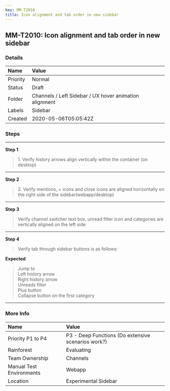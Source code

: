 ```yaml
---
key: MM-T2010
title: Icon alignment and tab order in new sidebar
---
```


## MM-T2010: Icon alignment and tab order in new sidebar

### Details

| Name     | Value                                                  |
| :------- | :----------------------------------------------------- |
| Priority | Normal                                                 |
| Status   | Draft                                                  |
| Folder   | Channels / Left Sidebar / UX hover animation alignment |
| Labels   | Sidebar                                                |
| Created  | 2020-05-06T05:05:42Z                                   |

### Steps

<hr/>

**Step 1**

> <article>1. Verify history arrows align vertically within the container (on desktop)</article>

<hr/>

**Step 2**

> <article>2. Verify mentions, + icons and close icons are aligned horizontally on the right side of the sidebar(webapp/desktop)</article>

<hr/>

**Step 3**

> <article>Verify channel switcher text box, unread filter icon and categories are vertically aligned on the left side</article>

<hr/>

**Step 4**

> <article>Verify tab through sidebar buttons is as follows:</article>

**Expected**

> <article>Jump to<br />Left history arrow<br />Right history arrow<br />Unreads filter<br />Plus button<br />Collapse button on the first category</article>

<hr/>

### More Info

| Name                     | Value                                              |
| :----------------------- | :------------------------------------------------- |
| Priority P1 to P4        | P3 - Deep Functions (Do extensive scenarios work?) |
| Rainforest               | Evaluating                                         |
| Team Ownership           | Channels                                           |
| Manual Test Environments | Webapp                                             |
| Location                 | Experimental Sidebar                               |
